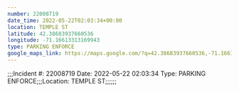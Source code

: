 ```yaml
---
number: 22008719
date_time: 2022-05-22T02:03:34+00:00
location: TEMPLE ST
latitude: 42.38683937660536
longitude: -71.16613313169943
type: PARKING ENFORCE
google_maps_link: https://maps.google.com/?q=42.38683937660536,-71.16613313169943
---
```


;;;Incident #: 22008719   Date: 2022-05-22 02:03:34    Type: PARKING ENFORCE;;;Location: TEMPLE ST;;;;;;
